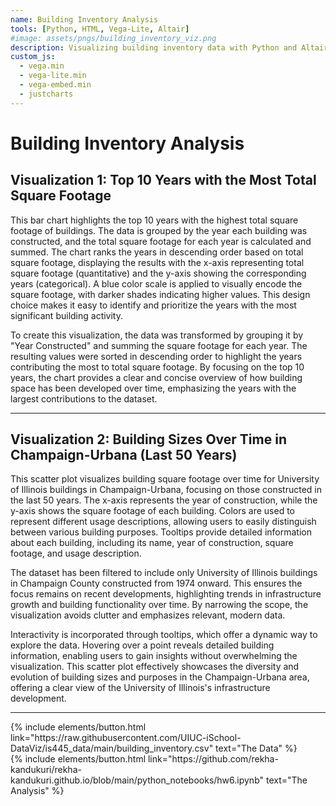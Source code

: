 ```yaml
---
name: Building Inventory Analysis
tools: [Python, HTML, Vega-Lite, Altair]
#image: assets/pngs/building_inventory_viz.png
description: Visualizing building inventory data with Python and Altair.
custom_js:
  - vega.min
  - vega-lite.min
  - vega-embed.min
  - justcharts
---
```


# Building Inventory Analysis

## Visualization 1: Top 10 Years with the Most Total Square Footage

This bar chart highlights the top 10 years with the highest total square footage of buildings. The data is grouped by the year each building was constructed, and the total square footage for each year is calculated and summed. The chart ranks the years in descending order based on total square footage, displaying the results with the x-axis representing total square footage (quantitative) and the y-axis showing the corresponding years (categorical). A blue color scale is applied to visually encode the square footage, with darker shades indicating higher values. This design choice makes it easy to identify and prioritize the years with the most significant building activity.

To create this visualization, the data was transformed by grouping it by "Year Constructed" and summing the square footage for each year. The resulting values were sorted in descending order to highlight the years contributing the most to total square footage. By focusing on the top 10 years, the chart provides a clear and concise overview of how building space has been developed over time, emphasizing the years with the largest contributions to the dataset.

<vegachart schema-url="{{ site.baseurl }}/assets/json/top_year_constructed_bar.json" style="width: 100%"></vegachart>


---

## Visualization 2: Building Sizes Over Time in Champaign-Urbana (Last 50 Years)

This scatter plot visualizes building square footage over time for University of Illinois buildings in Champaign-Urbana, focusing on those constructed in the last 50 years. The x-axis represents the year of construction, while the y-axis shows the square footage of each building. Colors are used to represent different usage descriptions, allowing users to easily distinguish between various building purposes. Tooltips provide detailed information about each building, including its name, year of construction, square footage, and usage description.

The dataset has been filtered to include only University of Illinois buildings in Champaign County constructed from 1974 onward. This ensures the focus remains on recent developments, highlighting trends in infrastructure growth and building functionality over time. By narrowing the scope, the visualization avoids clutter and emphasizes relevant, modern data.

Interactivity is incorporated through tooltips, which offer a dynamic way to explore the data. Hovering over a point reveals detailed building information, enabling users to gain insights without overwhelming the visualization. This scatter plot effectively showcases the diversity and evolution of building sizes and purposes in the Champaign-Urbana area, offering a clear view of the University of Illinois's infrastructure development.

<vegachart schema-url="{{ site.baseurl }}/assets/json/building_scatter_plot.json" style="width: 100%"></vegachart>

---

<div class="left">
{% include elements/button.html link="https://raw.githubusercontent.com/UIUC-iSchool-DataViz/is445_data/main/building_inventory.csv" text="The Data" %}
</div>

<div class="right">
{% include elements/button.html link="https://github.com/rekha-kandukuri/rekha-kandukuri.github.io/blob/main/python_notebooks/hw6.ipynb" text="The Analysis" %}
</div>

